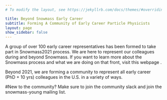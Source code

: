 ```yaml
---
# To modify the layout, see https://jekyllrb.com/docs/themes/#overriding-theme-defaults

title: Beyond Snowmass Early Career
subtitle: Forming A Community of Early Career Particle Physicists
layout: page
show_sidebar: false
---
```


A group of over 100 early career representatives has been formed to take part in Snowmass2021 process. We are here to represent our colleagues during and beyond Snowmass. If you want to learn more about the Snowmass process and what we are doing on that front, visit this webpage <link>.

Beyond 2021, we are forming a community to represent all early career (PhD + 10 yrs) colleagues in the U.S. in a variety of ways. 

#New to the community? 
Make sure to join the community slack <link> and join the snowmass-young mailing list. 


